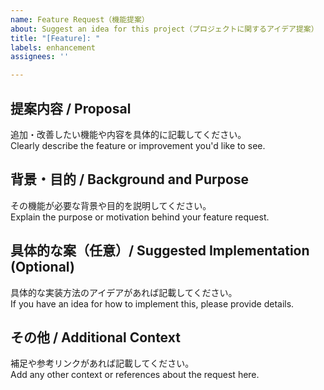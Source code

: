 ```yaml
---
name: Feature Request（機能提案）
about: Suggest an idea for this project（プロジェクトに関するアイデア提案）
title: "[Feature]: "
labels: enhancement
assignees: ''

---
```


## 提案内容 / Proposal
追加・改善したい機能や内容を具体的に記載してください。  
Clearly describe the feature or improvement you'd like to see.

## 背景・目的 / Background and Purpose
その機能が必要な背景や目的を説明してください。  
Explain the purpose or motivation behind your feature request.

## 具体的な案（任意）/ Suggested Implementation (Optional)
具体的な実装方法のアイデアがあれば記載してください。  
If you have an idea for how to implement this, please provide details.

## その他 / Additional Context
補足や参考リンクがあれば記載してください。  
Add any other context or references about the request here.
